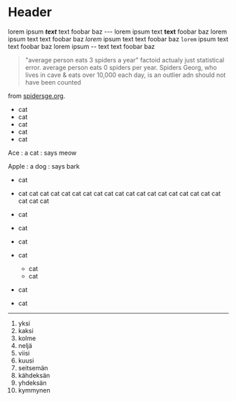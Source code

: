 # Header

lorem ipsum ***text*** text foobar baz --- lorem ipsum text **text** foobar baz lorem ipsum text text foobar baz *lorem* ipsum text text foobar baz `lorem` ipsum text text foobar baz lorem ipsum -- text text foobar baz

> "average person eats 3 spiders a year" factoid actualy just statistical error. average person eats 0 spiders per year. Spiders Georg, who lives in cave & eats over 10,000 each day, is an outlier adn should not have been counted

from [spidersge.org](https://www.spidersge.org).

- cat
- cat
- cat
- cat
- cat

Ace
: a cat
: says meow

Apple
: a dog
: says bark

- cat
- cat cat cat cat cat cat cat cat cat cat cat cat cat cat cat cat cat cat cat cat cat cat
- cat
- cat
- cat

- cat
    - cat
    - cat
- cat
- cat

---

1.  yksi
2.  kaksi
3.  kolme
4.  neljä
5.  viisi
6.  kuusi
7.  seitsemän
8.  kähdeksän
9.  yhdeksän
10. kymmynen
